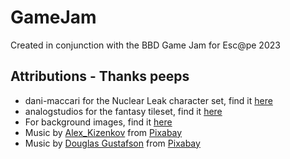 # GameJam
Created in conjunction with the BBD Game Jam for Esc@pe 2023

## Attributions - Thanks peeps
- dani-maccari for the Nuclear Leak character set, find it [here](https://dani-maccari.itch.io/nuclear-leak-character-asset-pack)
- analogstudios for the fantasy tileset, find it [here](https://analogstudios.itch.io/fantasy)
- For background images, find it [here](https://www.vecteezy.com/vector-art/10825738-blue-background-random-minimalist-abstract-illustration-vector-for-logo-card-banner-web-and-printing")
- Music by <a href="https://pixabay.com/users/alex_kizenkov-33612407/?utm_source=link-attribution&utm_medium=referral&utm_campaign=music&utm_content=142966">Alex_Kizenkov</a> from <a href="https://pixabay.com/music//?utm_source=link-attribution&utm_medium=referral&utm_campaign=music&utm_content=142966">Pixabay</a>
- Music by <a href="https://pixabay.com/users/psychronic-13092015/?utm_source=link-attribution&utm_medium=referral&utm_campaign=music&utm_content=21858">Douglas Gustafson</a> from <a href="https://pixabay.com//?utm_source=link-attribution&utm_medium=referral&utm_campaign=music&utm_content=21858">Pixabay</a>
